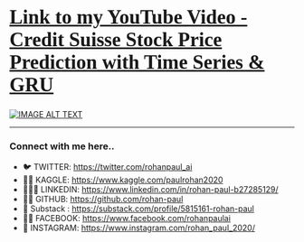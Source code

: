 <a href="https://www.youtube.com/watch?v=p_6kULimQvI&list=PLxqBkZuBynVR0Tw4dRwhpBcVBwePdLv8y&index=6"><h1 style="font-size:250%; font-family:cursive; color:#ff6666;"><b>Link to my YouTube Video - Credit Suisse Stock Price Prediction with Time Series & GRU</b></h1></a>

[![IMAGE ALT TEXT](https://imgur.com/sk49iMY.png)](https://www.youtube.com/watch?v=p_6kULimQvI&list=PLxqBkZuBynVR0Tw4dRwhpBcVBwePdLv8y&index=6)

--------------

### Connect with me here..

- 🐦 TWITTER: https://twitter.com/rohanpaul_ai
- ​👨‍🔧​ KAGGLE: https://www.kaggle.com/paulrohan2020
- 👨🏻‍💼 LINKEDIN: https://www.linkedin.com/in/rohan-paul-b27285129/
- 👨‍💻 GITHUB: https://github.com/rohan-paul
- 🤖 Substack : https://substack.com/profile/5815161-rohan-paul
- 🧑‍🦰 FACEBOOK: https://www.facebook.com/rohanpaulai
- 📸 INSTAGRAM: https://www.instagram.com/rohan_paul_2020/